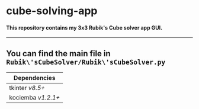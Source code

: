# cube-solving-app

#### This repository contains my 3x3 Rubik's Cube solver app GUI.
---


You can find the main file in `Rubik\'sCubeSolver/Rubik\'sCubeSolver.py`
---

| Dependencies |
|--------------|
| tkinter *v8.5+* |
| kociemba *v1.2.1+* |
